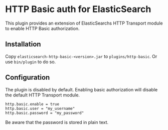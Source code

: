 # HTTP Basic auth for ElasticSearch

This plugin provides an extension of ElasticSearchs HTTP Transport module to enable HTTP Basic authorization.

## Installation

Copy `elasticsearch-http-basic-<version>.jar` to `plugins/http-basic`. Or use `bin/plugin` to do so.
    
## Configuration

The plugin is disabled by default. Enabling basic authorization will disable the default HTTP Transport module.

```
http.basic.enable = true
http.basic.user = "my_username"
http.basic.password = "my_password"
```

Be aware that the password is stored in plain text.